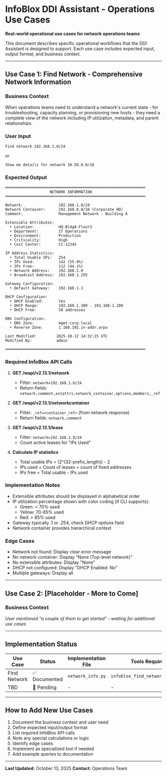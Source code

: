 # InfoBlox DDI Assistant - Operations Use Cases

**Real-world operational use cases for network operations teams**

This document describes specific operational workflows that the DDI Assistant is designed to support. Each use case includes expected input, output format, and business context.

---

## Use Case 1: Find Network - Comprehensive Network Information

### Business Context
When operations teams need to understand a network's current state - for troubleshooting, capacity planning, or provisioning new hosts - they need a complete view of the network including IP utilization, metadata, and parent relationships.

### User Input
```
Find network 192.168.1.0/24
```
or
```
Show me details for network 10.50.0.0/16
```

### Expected Output

```
═══════════════════════════════════════════════════════════════
                    NETWORK INFORMATION
═══════════════════════════════════════════════════════════════

Network:                192.168.1.0/24
Network Container:      192.168.0.0/16 (Corporate HQ)
Comment:                Management Network - Building A

Extensible Attributes:
  • Location:           HQ-BldgA-Floor3
  • Department:         IT Operations
  • Environment:        Production
  • Criticality:        High
  • Cost Center:        CC-12345

IP Address Statistics:
  • Total Usable IPs:   254
  • IPs Used:           142 (55.9%)
  • IPs Free:           112 (44.1%)
  • Network Address:    192.168.1.0
  • Broadcast Address:  192.168.1.255

Gateway Configuration:
  • Default Gateway:    192.168.1.1

DHCP Configuration:
  • DHCP Enabled:       Yes
  • DHCP Range:         192.168.1.100 - 192.168.1.200
  • DHCP Free:          58 addresses

DNS Configuration:
  • DNS Zone:           mgmt.corp.local
  • Reverse Zone:       1.168.192.in-addr.arpa

Last Modified:         2025-10-12 14:32:15 UTC
Modified By:           admin

═══════════════════════════════════════════════════════════════
```

### Required InfoBlox API Calls

1. **GET /wapi/v2.13.1/network**
   - Filter: `network=192.168.1.0/24`
   - Return fields: `network,comment,extattrs,network_container,options,members,_ref`

2. **GET /wapi/v2.13.1/networkcontainer**
   - Filter: `_ref=<container_ref>` (from network response)
   - Return fields: `network,comment`

3. **GET /wapi/v2.13.1/lease**
   - Filter: `network=192.168.1.0/24`
   - Count active leases for "IPs Used"

4. **Calculate IP statistics**
   - Total usable IPs = (2^(32-prefix_length)) - 2
   - IPs used = Count of leases + count of fixed addresses
   - IPs free = Total usable - IPs used

### Implementation Notes

- Extensible attributes should be displayed in alphabetical order
- IP utilization percentage shown with color coding (if CLI supports):
  - Green: < 70% used
  - Yellow: 70-85% used
  - Red: > 85% used
- Gateway typically .1 or .254, check DHCP options field
- Network container provides hierarchical context

### Edge Cases

- Network not found: Display clear error message
- No network container: Display "None (Top-level network)"
- No extensible attributes: Display "None"
- DHCP not configured: Display "DHCP Enabled: No"
- Multiple gateways: Display all

---

## Use Case 2: [Placeholder - More to Come]

### Business Context
*User mentioned "a couple of them to get started" - waiting for additional use cases*

---

## Implementation Status

| Use Case | Status | Implementation File | Tools Required |
|----------|--------|---------------------|----------------|
| Find Network | ✅ Documented | `network_info.py` | `infoblox_find_network_detailed` |
| TBD | 📝 Pending | - | - |

---

## How to Add New Use Cases

1. Document the business context and user need
2. Define expected input/output format
3. List required InfoBlox API calls
4. Note any special calculations or logic
5. Identify edge cases
6. Implement as specialized tool if needed
7. Add example queries to documentation

---

**Last Updated:** October 13, 2025
**Contact:** Operations Team
